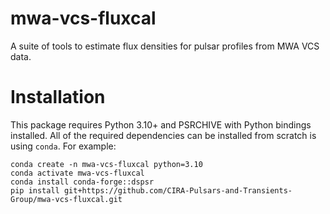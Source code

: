 # mwa-vcs-fluxcal
A suite of tools to estimate flux densities for pulsar profiles from MWA VCS data.

# Installation
This package requires Python 3.10+ and PSRCHIVE with Python bindings installed.
All of the required dependencies can be installed from scratch is using `conda`.
For example:

    conda create -n mwa-vcs-fluxcal python=3.10
    conda activate mwa-vcs-fluxcal
    conda install conda-forge::dspsr
    pip install git+https://github.com/CIRA-Pulsars-and-Transients-Group/mwa-vcs-fluxcal.git